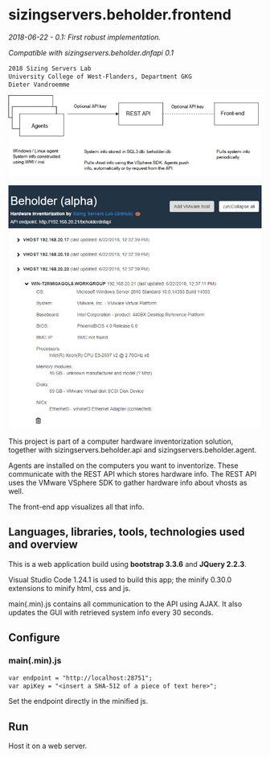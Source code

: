# sizingservers.beholder.frontend
*2018-06-22 - 0.1: First robust implementation.*

*Compatible with sizingservers.beholder.dnfapi 0.1*

    2018 Sizing Servers Lab  
    University College of West-Flanders, Department GKG
    Dieter Vandroemme


![flow](readme_img/flow.png)

![screen](readme_img/screen.png)

This project is part of a computer hardware inventorization solution, together with sizingservers.beholder.api and sizingservers.beholder.agent.

Agents are installed on the computers you want to inventorize. These communicate with the REST API which stores hardware info. The REST API uses the VMware VSphere SDK to gather hardware info about vhosts as well.

The front-end app visualizes all that info.

## Languages, libraries, tools, technologies used and overview
This is a web application build using **bootstrap 3.3.6** and **JQuery 2.2.3**.

Visual Studio Code 1.24.1 is used to build this app; the minify 0.30.0 extensions to minify html, css and js.

main(.min).js contains all communication to the API using AJAX. It also updates the GUI with retrieved system info every 30 seconds.
    
## Configure

### main(.min).js
    var endpoint = "http://localhost:28751";
    var apiKey = "<insert a SHA-512 of a piece of text here>";
    
Set the endpoint directly in the minified js.

## Run
Host it on a web server.